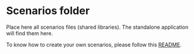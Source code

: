 # Scenarios folder

Place here all scenarios files (shared libraries). The standalone application will find them here.

To know how to create your own scenarios, please follow this [README](../Scenarios/README.md).
